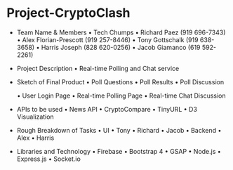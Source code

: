 # Project-CryptoClash

* Team Name & Members
	• Tech Chumps
		• Richard Paez (919 696-7343)
		• Alex Florian-Prescott (919 257-8446)
		• Tony Gottschalk (919 638-3658)
		• Harris Joseph (828 620-0256)
		• Jacob Giamanco (619 592-2261)

* Project Description
	• Real-time Polling and Chat service

* Sketch of Final Product
	• Poll Questions
	• Poll Results
	• Poll Discussion

	• User Login Page
	• Real-time Polling Page
	• Real-time Chat Discussion
	
* APIs to be used
	• News API
	• CryptoCompare
	• TinyURL
	• D3 Visualization

* Rough Breakdown of Tasks
	• UI
		• Tony
		• Richard
		• Jacob
	• Backend
		• Alex
		• Harris

* Libraries and Technology
	• Firebase
	• Bootstrap 4
	• GSAP
	• Node.js
	• Express.js
	• Socket.io

